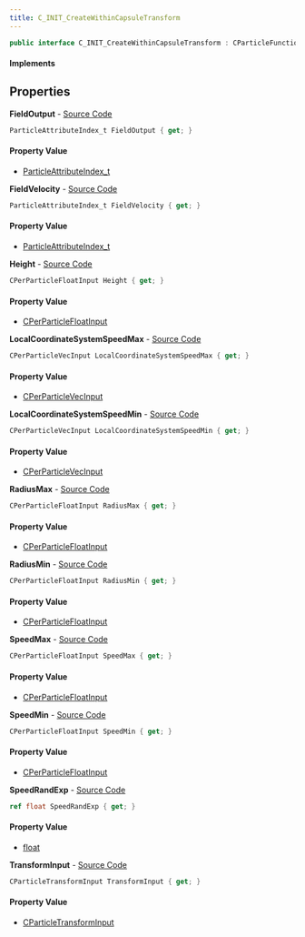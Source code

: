 ```yaml
---
title: C_INIT_CreateWithinCapsuleTransform
---
```


```csharp
public interface C_INIT_CreateWithinCapsuleTransform : CParticleFunctionInitializer, CParticleFunction, ISchemaClass<CParticleFunction>, ISchemaClass<CParticleFunctionInitializer>, ISchemaClass<C_INIT_CreateWithinCapsuleTransform>, ISchemaField, ISchemaClass, INativeHandle
```

#### Implements

## Properties

**FieldOutput** - [Source Code](https://github.com/swiftly-solution/swiftlys2/blob/master/managed/src/SwiftlyS2.Generated/Schemas/Interfaces/C_INIT_CreateWithinCapsuleTransform.cs#L34)

```csharp
ParticleAttributeIndex_t FieldOutput { get; }
```

#### Property Value

- [ParticleAttributeIndex_t](/docs/api/shared/schemadefinitions/particleattributeindex_t)

**FieldVelocity** - [Source Code](https://github.com/swiftly-solution/swiftlys2/blob/master/managed/src/SwiftlyS2.Generated/Schemas/Interfaces/C_INIT_CreateWithinCapsuleTransform.cs#L36)

```csharp
ParticleAttributeIndex_t FieldVelocity { get; }
```

#### Property Value

- [ParticleAttributeIndex_t](/docs/api/shared/schemadefinitions/particleattributeindex_t)

**Height** - [Source Code](https://github.com/swiftly-solution/swiftlys2/blob/master/managed/src/SwiftlyS2.Generated/Schemas/Interfaces/C_INIT_CreateWithinCapsuleTransform.cs#L20)

```csharp
CPerParticleFloatInput Height { get; }
```

#### Property Value

- [CPerParticleFloatInput](/docs/api/shared/schemadefinitions/cperparticlefloatinput)

**LocalCoordinateSystemSpeedMax** - [Source Code](https://github.com/swiftly-solution/swiftlys2/blob/master/managed/src/SwiftlyS2.Generated/Schemas/Interfaces/C_INIT_CreateWithinCapsuleTransform.cs#L32)

```csharp
CPerParticleVecInput LocalCoordinateSystemSpeedMax { get; }
```

#### Property Value

- [CPerParticleVecInput](/docs/api/shared/schemadefinitions/cperparticlevecinput)

**LocalCoordinateSystemSpeedMin** - [Source Code](https://github.com/swiftly-solution/swiftlys2/blob/master/managed/src/SwiftlyS2.Generated/Schemas/Interfaces/C_INIT_CreateWithinCapsuleTransform.cs#L30)

```csharp
CPerParticleVecInput LocalCoordinateSystemSpeedMin { get; }
```

#### Property Value

- [CPerParticleVecInput](/docs/api/shared/schemadefinitions/cperparticlevecinput)

**RadiusMax** - [Source Code](https://github.com/swiftly-solution/swiftlys2/blob/master/managed/src/SwiftlyS2.Generated/Schemas/Interfaces/C_INIT_CreateWithinCapsuleTransform.cs#L18)

```csharp
CPerParticleFloatInput RadiusMax { get; }
```

#### Property Value

- [CPerParticleFloatInput](/docs/api/shared/schemadefinitions/cperparticlefloatinput)

**RadiusMin** - [Source Code](https://github.com/swiftly-solution/swiftlys2/blob/master/managed/src/SwiftlyS2.Generated/Schemas/Interfaces/C_INIT_CreateWithinCapsuleTransform.cs#L16)

```csharp
CPerParticleFloatInput RadiusMin { get; }
```

#### Property Value

- [CPerParticleFloatInput](/docs/api/shared/schemadefinitions/cperparticlefloatinput)

**SpeedMax** - [Source Code](https://github.com/swiftly-solution/swiftlys2/blob/master/managed/src/SwiftlyS2.Generated/Schemas/Interfaces/C_INIT_CreateWithinCapsuleTransform.cs#L26)

```csharp
CPerParticleFloatInput SpeedMax { get; }
```

#### Property Value

- [CPerParticleFloatInput](/docs/api/shared/schemadefinitions/cperparticlefloatinput)

**SpeedMin** - [Source Code](https://github.com/swiftly-solution/swiftlys2/blob/master/managed/src/SwiftlyS2.Generated/Schemas/Interfaces/C_INIT_CreateWithinCapsuleTransform.cs#L24)

```csharp
CPerParticleFloatInput SpeedMin { get; }
```

#### Property Value

- [CPerParticleFloatInput](/docs/api/shared/schemadefinitions/cperparticlefloatinput)

**SpeedRandExp** - [Source Code](https://github.com/swiftly-solution/swiftlys2/blob/master/managed/src/SwiftlyS2.Generated/Schemas/Interfaces/C_INIT_CreateWithinCapsuleTransform.cs#L28)

```csharp
ref float SpeedRandExp { get; }
```

#### Property Value

- [float](https://learn.microsoft.com/dotnet/api/system.single)

**TransformInput** - [Source Code](https://github.com/swiftly-solution/swiftlys2/blob/master/managed/src/SwiftlyS2.Generated/Schemas/Interfaces/C_INIT_CreateWithinCapsuleTransform.cs#L22)

```csharp
CParticleTransformInput TransformInput { get; }
```

#### Property Value

- [CParticleTransformInput](/docs/api/shared/schemadefinitions/cparticletransforminput)

